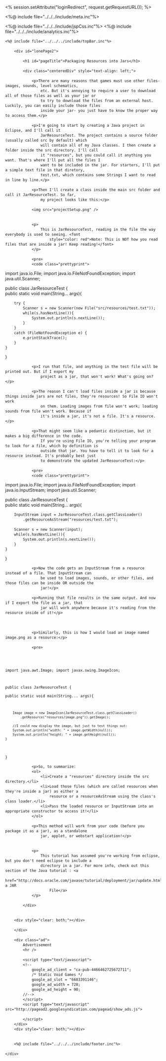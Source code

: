 
<%
	session.setAttribute("loginRedirect", request.getRequestURL());
%>
<!DOCTYPE HTML>
<html>

<head>
<title>Packaging Resources Into Jars- Static Void Games</title>
<%@ include file="../../../include/meta.inc"%>
<meta name="description" content="Packaging Resources Into Jars- Static Void Games">

<%@ include file="../../../include/jspCss.inc"%>
<%@ include file="../../../include/analytics.inc"%>

<link rel="stylesheet" type="text/css"
	href="http://s3.staticvoidgames.com/javascript/prettify/sunburst.css" />
<script type="text/javascript" src="http://s3.staticvoidgames.com/javascript/prettify/prettify.js"></script>


<style type="text/css">
#lonePage2 {
	width: 800px;
	margin: auto;
	background: black;
	border: thin solid darkGrey;
	color: white;
	margin-top: 25px;
}

div.centeredDiv {
	
}
</style>

</head>

<body onload="prettyPrint()">

	<%@ include file="../../../include/topBar.inc"%>

		<div id="lonePage2">

			<h1 id="pageTitle">Packaging Resources into Jars</h1>
			
			<div class="centeredDiv" style="text-align: left;">

				<p>There are many reasons that games must use other files- images, sounds, level schematics,
					etc. But it's annoying to require a user to download all of those files as well as your jar or
					to try to download the files from an external host. Luckily, you can easily include those files
					inside your jar- you just have to know the proper way to access them.</p>

				<p>I'm going to start by creating a Java project in Eclipse, and I'll call it
					JarResourceTest. The project contains a source folder (usually called src by default) which
					will contain all of my Java classes. I then create a folder inside the src directory. I'll call
					it "resources", but you could call it anything you want. That's where I'll put all the files I
					want to be included in the jar. For starters, I'll put a simple text file in that diretory,
					test.txt, which contains some Strings I want to read in line by line.</p>

				<p>Then I'll create a class inside the main src folder and call it JarResourceTest. So far,
					my project looks like this:</p>

				<img src="projectSetup.png" />


				<p>
					This is JarResourceTest, reading in the file the way everybody is used to seeing. <font
						style="color: red">Note: This is NOT how you read files that are inside a jar! Keep reading!</font>
				</p>

				<pre>
				<code class="prettyprint">
import java.io.File;
import java.io.FileNotFoundException;
import java.util.Scanner;


public class JarResourceTest {	
	public static void main(String... args){
		
		
		try {
			Scanner s = new Scanner(new File("src/resources/test.txt"));
			while(s.hasNextLine()){
				System.out.println(s.nextLine());
			}
		}
		catch (FileNotFoundException e) {
			e.printStackTrace();
		}
	}
}
				</code>
				</pre>


				<p>I run that file, and anything in the test file will be printed out. But if I export my
					project as a jar, that won't work! What's going on?</p>

				<p>The reason I can't load files inside a jar is because things inside jars are not files, they're resources! So File IO won't work
					on them. Loading images from file won't work; loading sounds from file won't work. Because if
					it's inside a jar, it's not a file. It's a resource.</p>

				<p>That might seem like a pedantic distinction, but it makes a big difference in the code.
					If you're using File IO, you're telling your program to look for a file, which by definition is
					outside that jar. You have to tell it to look for a resource instead. It's probably best just
					to demonstrate the updated JarResourceTest:</p>

				<pre>
				<code class="prettyprint">
import java.io.File;
import java.io.FileNotFoundException;
import java.io.InputStream;
import java.util.Scanner;


public class JarResourceTest {	
	public static void main(String... args){
	
		InputStream input = JarResourceTest.class.getClassLoader()
			.getResourceAsStream("resources/test.txt");
	
		Scanner s = new Scanner(input);
		while(s.hasNextLine()){
			System.out.println(s.nextLine());
		}
	}
}
				</code>
				</pre>


				<p>Now the code gets an InputStream from a resource instead of a file. That InputStream can
					be used to load images, sounds, or other files, and those files can be inside OR outside the
					jar!</p>

				<p>Running that file results in the same output. And now if I export the file as a jar, that
					jar will work anywhere because it's reading from the resource inside of it!</p>



				<p>Similarly, this is how I would load an image named image.png as a resource:</p>

				<pre>
<code class="prettyprint">

import java.awt.Image;
import javax.swing.ImageIcon;

public class JarResourceTest {	
	public static void main(String... args){

		Image image = new ImageIcon(JarResourceTest.class.getClassLoader()
			.getResource("resources/image.png")).getImage();
			
		//I could now display the image, but just to test things out:
		System.out.println("width: " + image.getWidth(null));
		System.out.println("height: " + image.getHeight(null));
	}
}
</code>
</pre>

				<p>So, to summarize:
				<ol>
					<li>Create a "resources" directory inside the src directory.</li>
					<li>Load those files (which are called resources when they're inside a jar) as either a
						resource or a resourceAsStream using the class's class loader.</li>
					<li>Pass the loaded resource or InputStream into an appropriate constructor to access it!</li>
				</ol>

				<p>This method will work from your code (before you package it as a jar), as a standalone
					jar, applet, or webstart application!</p>


				<p>
					This tutorial has assumed you're working from eclipse, but you don't need eclipse to include a
					directory in a jar. For more info, check out this section of the Java tutorial : <a
						href="http://docs.oracle.com/javase/tutorial/deployment/jar/update.html">Updating a JAR
						File</a>
				</p>

			</div>


		<div style="clear: both;"></div>

		</div>

		<div class="ad">
			Advertisement
			<hr />

			<script type="text/javascript">
			<!--
				google_ad_client = "ca-pub-4466462725672711";
				/* Static Void Games */
				google_ad_slot = "6683391146";
				google_ad_width = 728;
				google_ad_height = 90;
			//-->
			</script>
			<script type="text/javascript" src="http://pagead2.googlesyndication.com/pagead/show_ads.js">
				
			</script>
		</div>
		<div style="clear: both;"></div>


		<%@ include file="../../../include/footer.inc"%>

	</div>



</body>

</html>